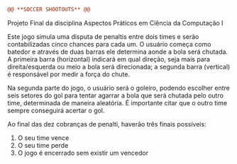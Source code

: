 ```diff
@@ **SOCCER SHOOTOUTS** @@ 
```
Projeto Final da disciplina Aspectos Práticos em Ciência da Computação I

Este jogo simula uma disputa de penaltis entre dois times e serão contabilizadas cinco chances para cada um. 
O usuário começa como batedor e através de duas barras ele determina aonde a bola será chutada. A primeira barra (horizontal) indicará em qual direção, seja mais para direita/esquerda ou meio a bola será direcionada; a segunda barra (vertical) é responsável por medir a força do chute. 

Na segunda parte do jogo, o usuário será o goleiro, podendo escolher entre seis setores do gol para tentar agarrar a bola que será chutada pelo outro time, determinada de maneira aleatória. É importante citar que o outro time sempre conseguirá acertar o gol.

Ao final das dez cobranças de penalti, haverão três finais possíveis:
1. O seu time vence
2. O seu time perde
3. O jogo é encerrado sem existir um vencedor
